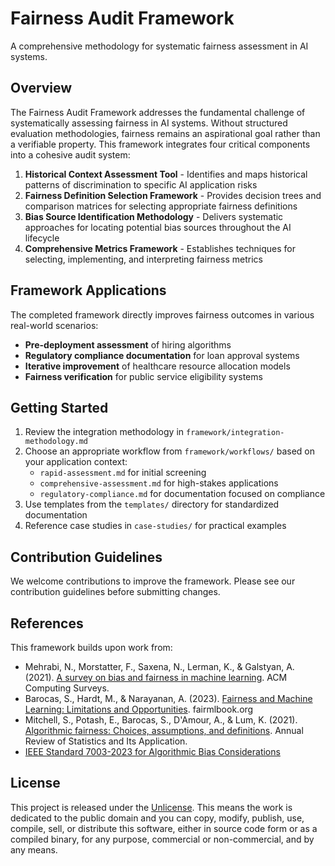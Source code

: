 # Fairness Audit Framework

A comprehensive methodology for systematic fairness assessment in AI systems.

## Overview

The Fairness Audit Framework addresses the fundamental challenge of systematically assessing fairness in AI systems. Without structured evaluation methodologies, fairness remains an aspirational goal rather than a verifiable property. This framework integrates four critical components into a cohesive audit system:

1. **Historical Context Assessment Tool** - Identifies and maps historical patterns of discrimination to specific AI application risks
2. **Fairness Definition Selection Framework** - Provides decision trees and comparison matrices for selecting appropriate fairness definitions
3. **Bias Source Identification Methodology** - Delivers systematic approaches for locating potential bias sources throughout the AI lifecycle
4. **Comprehensive Metrics Framework** - Establishes techniques for selecting, implementing, and interpreting fairness metrics

## Framework Applications

The completed framework directly improves fairness outcomes in various real-world scenarios:

- **Pre-deployment assessment** of hiring algorithms
- **Regulatory compliance documentation** for loan approval systems
- **Iterative improvement** of healthcare resource allocation models
- **Fairness verification** for public service eligibility systems

## Getting Started

1. Review the integration methodology in `framework/integration-methodology.md`
2. Choose an appropriate workflow from `framework/workflows/` based on your application context:
   - `rapid-assessment.md` for initial screening
   - `comprehensive-assessment.md` for high-stakes applications
   - `regulatory-compliance.md` for documentation focused on compliance
3. Use templates from the `templates/` directory for standardized documentation
4. Reference case studies in `case-studies/` for practical examples

## Contribution Guidelines

We welcome contributions to improve the framework. Please see our contribution guidelines before submitting changes.

## References

This framework builds upon work from:

- Mehrabi, N., Morstatter, F., Saxena, N., Lerman, K., & Galstyan, A. (2021). [A survey on bias and fairness in machine learning](https://dl.acm.org/doi/10.1145/3457607). ACM Computing Surveys.
- Barocas, S., Hardt, M., & Narayanan, A. (2023). [Fairness and Machine Learning: Limitations and Opportunities](https://fairmlbook.org). fairmlbook.org
- Mitchell, S., Potash, E., Barocas, S., D'Amour, A., & Lum, K. (2021). [Algorithmic fairness: Choices, assumptions, and definitions](https://www.annualreviews.org/doi/10.1146/annurev-statistics-042720-125902). Annual Review of Statistics and Its Application.
- [IEEE Standard 7003-2023 for Algorithmic Bias Considerations](https://standards.ieee.org/ieee/7003/11357/)

## License

This project is released under the [Unlicense](https://unlicense.org/). This means the work is dedicated to the public domain and you can copy, modify, publish, use, compile, sell, or distribute this software, either in source code form or as a compiled binary, for any purpose, commercial or non-commercial, and by any means.